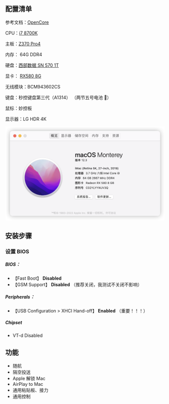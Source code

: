 ## 配置清单

参考文档：[OpenCore](https://dortania.github.io/OpenCore-Install-Guide/)

CPU：[i7 8700K](https://ark.intel.com/content/www/cn/zh/ark/products/126684/intel-core-i7-8700k-processor-12m-cache-up-to-4-70-ghz.html)

主板：[Z370 Pro4](https://www.asrock.com/mb/Intel/Z370%20Pro4/index.asp)

内存： 64G DDR4 

硬盘：[西部数据 SN 570 1T](https://www.westerndigital.com/products/internal-drives/wd-blue-sn570-nvme-ssd)

显卡：  [RX580 8G](https://www.gigabyte.com/tw/Graphics-Card/GV-RX580GAMING-8GD-rev-10-11-12#kf)

无线模块：BCM943602CS

键盘：秒控键盘第三代（A1314） （两节五号电池 🔋）

鼠标：妙控板

显示器：LG HDR 4K

![bigsur](img/monterey.png)

## 安装步骤

### 设置 BIOS

##### BIOS：

- 【Fast Boot】  **Disabled**
- 【GSM Support】 **Disabled** （推荐关闭，我测试不关闭不影响）

##### Peripherals：

- 【USB Configuration > XHCI Hand-off】  **Enabled**  （重要！！！）

##### Chipset

- VT-d Disabled



## 功能

- 随航
- 隔空投送
- Apple 解锁 Mac
- AirPlay to Mac
- 通用粘贴板、接力
- 通用控制

